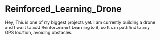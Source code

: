 # Reinforced_Learning_Drone
Hey, This is one of my biggest projects yet. I am currently building a drone and I want to add Reinforcement Learning to it, so It can pathfind to any GPS location, avoiding obstacles.
<img href="image.png">
